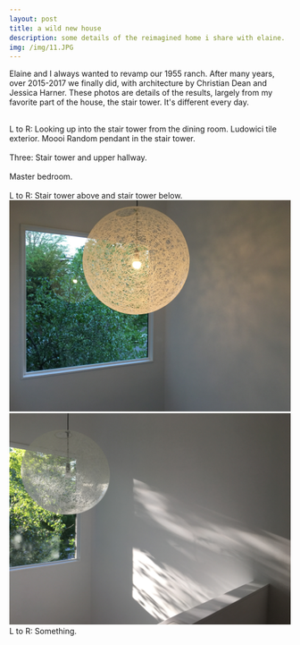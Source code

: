 ```yaml
---
layout: post
title: a wild new house
description: some details of the reimagined home i share with elaine.
img: /img/11.JPG
---
```


Elaine and I always wanted to revamp our 1955 ranch. After many years, over 2015-2017 we finally did, with architecture by Christian Dean and Jessica Harner. These photos are details of the results, largely from my favorite part of the house, the stair tower. It's different every day.

<div class="img_row">
	<img class="col one" src="{{ site.baseurl }}/img/1.jpg" alt="" title="image 1"/>
	<img class="col one" src="{{ site.baseurl }}/img/2.jpg" alt="" title="image 2"/>
	<img class="col one" src="{{ site.baseurl }}/img/3.jpg" alt="" title="image 3"/>
</div>
<div class="col three caption">
	L to R: Looking up into the stair tower from the dining room. Ludowici tile exterior. Moooi Random pendant in the stair tower.
</div>

<div class="img_row">
	<img class="col one" src="{{ site.baseurl }}/img/11.jpg" alt="" title="image 1"/>
	<img class="col one" src="{{ site.baseurl }}/img/12.jpg" alt="" title="image 2"/>
	<img class="col one" src="{{ site.baseurl }}/img/14.jpg" alt="" title="image 3"/>
</div>
<div class="col three caption">
	Three: Stair tower and upper hallway.
</div>

<div class="img_row">
	<img class="col three" src="{{ site.baseurl }}/img/5.jpg" alt="" title="image 5"/>
</div>
<div class="col three caption">
Master bedroom.
</div>

<div class="img_row">
	<img class="col two" src="{{ site.baseurl }}/img/4.jpg" alt="" title="image 4"/>
	<img class="col one" src="{{ site.baseurl }}/img/6.jpg" alt="" title="image 6"/>
</div>
<div class="col three caption">
L to R: Stair tower above and stair tower below.
</div>


<div class="img_row">
  <img class="col two" src="/img/7.jpg"/>
  <img class="col one" src="/img/8.jpg"/>
</div>
<div class="col three caption">
L to R: Something.
</div>
